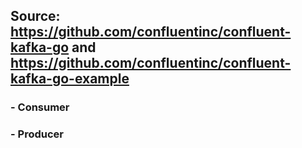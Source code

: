 ## Source: https://github.com/confluentinc/confluent-kafka-go   and https://github.com/confluentinc/confluent-kafka-go-example


### - Consumer


### - Producer

